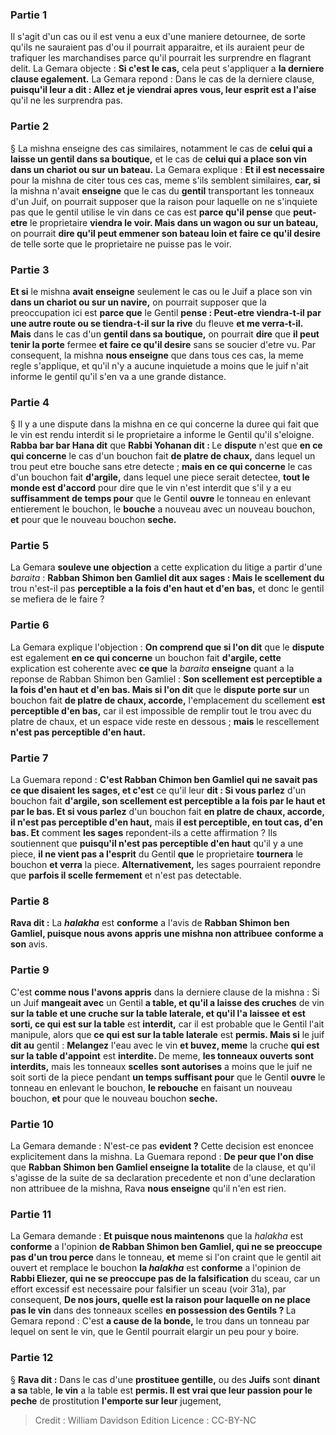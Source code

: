
### Partie 1
Il s'agit d'un cas ou il est venu a eux d'une maniere detournee, de sorte qu'ils ne sauraient pas d'ou il pourrait apparaitre, et ils auraient peur de trafiquer les marchandises parce qu'il pourrait les surprendre en flagrant delit. La Gemara objecte : <b>Si c'est le cas,</b> cela peut s'appliquer a <b>la derniere clause egalement.</b> La Gemara repond : Dans le cas de la derniere clause, <b>puisqu'il leur a dit : Allez et je viendrai apres vous, leur esprit est a l'aise</b> qu'il ne les surprendra pas.

### Partie 2
§ La mishna enseigne des cas similaires, notamment le cas de <b>celui qui a laisse un gentil dans sa boutique,</b> et le cas de <b>celui qui a place son vin dans un chariot ou sur un bateau.</b> La Gemara explique : <b>Et il est necessaire</b> pour la mishna de citer tous ces cas, meme s'ils semblent similaires, <b>car, si</b> la mishna n'avait <b>enseigne</b> que le cas du <b>gentil</b> transportant les tonneaux d'un Juif, on pourrait supposer que la raison pour laquelle on ne s'inquiete pas que le gentil utilise le vin dans ce cas est <b>parce qu'il pense</b> que <b>peut-etre</b> le proprietaire <b>viendra le voir. Mais dans un wagon ou sur un bateau,</b> on pourrait <b>dire qu'il peut emmener son bateau loin et faire ce qu'il desire</b> de telle sorte que le proprietaire ne puisse pas le voir.

### Partie 3
<b>Et si</b> le mishna <b>avait enseigne</b> seulement le cas ou le Juif a place son vin <b>dans un chariot ou sur un navire,</b> on pourrait supposer que la preoccupation ici est <b>parce que</b> le Gentil <b>pense : Peut-etre viendra-t-il par une autre route ou se tiendra-t-il sur la rive</b> du fleuve <b>et me verra-t-il. Mais</b> dans le cas d'un <b>gentil dans sa boutique,</b> on pourrait <b>dire</b> que <b>il peut tenir la porte</b> fermee <b>et faire ce qu'il desire</b> sans se soucier d'etre vu. Par consequent, la mishna <b>nous enseigne</b> que dans tous ces cas, la meme regle s'applique, et qu'il n'y a aucune inquietude a moins que le juif n'ait informe le gentil qu'il s'en va a une grande distance.

### Partie 4
§ Il y a une dispute dans la mishna en ce qui concerne la duree qui fait que le vin est rendu interdit si le proprietaire a informe le Gentil qu'il s'eloigne. <b>Rabba bar bar Hana dit</b> que <b>Rabbi Yohanan dit : </b> Le <b>dispute</b> n'est que <b>en ce qui concerne</b> le cas d'un bouchon fait <b>de platre de chaux,</b> dans lequel un trou peut etre bouche sans etre detecte ; <b>mais en ce qui concerne</b> le cas d'un bouchon fait <b>d'argile,</b> dans lequel une piece serait detectee, <b>tout le monde est d'accord</b> pour dire que le vin n'est interdit que s'il y a eu <b>suffisamment de temps pour</b> que le Gentil <b>ouvre</b> le tonneau en enlevant entierement le bouchon, le <b>bouche</b> a nouveau avec un nouveau bouchon, <b>et</b> pour que le nouveau bouchon <b>seche. </b>

### Partie 5
La Gemara <b>souleve une objection</b> a cette explication du litige a partir d'une <i>baraita</i> : <b>Rabban Shimon ben Gamliel dit aux sages : Mais le scellement du</b> trou n'est-il pas <b>perceptible a la fois d'en haut et d'en bas,</b> et donc le gentil se mefiera de le faire ?

### Partie 6
La Gemara explique l'objection : <b>On comprend que si l'on dit</b> que le <b>dispute</b> est egalement <b>en ce qui concerne</b> un bouchon fait <b>d'argile, cette</b> explication est coherente avec <b>ce que</b> la <i>baraita</i> <b>enseigne</b> quant a la reponse de Rabban Shimon ben Gamliel : <b>Son scellement est perceptible a la fois d'en haut et d'en bas. Mais si l'on dit</b> que le <b>dispute porte sur</b> un bouchon fait <b>de platre de chaux, accorde,</b> l'emplacement du scellement <b>est perceptible d'en bas,</b> car il est impossible de remplir tout le trou avec du platre de chaux, et un espace vide reste en dessous ; <b>mais</b> le rescellement <b>n'est pas perceptible d'en haut.</b>

### Partie 7
La Guemara repond : <b>C'est Rabban Chimon ben Gamliel qui ne savait pas ce que disaient les sages, et c'est</b> ce qu'il leur <b>dit : Si vous parlez</b> d'un bouchon fait <b>d'argile, son scellement est perceptible a la fois par le haut et par le bas. Et si vous parlez</b> d'un bouchon fait <b>en platre de chaux, accorde, il n'est pas perceptible d'en haut,</b> mais <b>il est perceptible, en tout cas, d'en bas. Et</b> comment <b>les sages</b> repondent-ils a cette affirmation ? Ils soutiennent que <b>puisqu'il n'est pas perceptible d'en haut</b> qu'il y a une piece, <b>il ne vient pas a l'esprit</b> du Gentil <b>que</b> le proprietaire <b>tournera</b> le bouchon <b>et verra</b> la piece. <b>Alternativement,</b> les sages pourraient repondre que <b>parfois il scelle fermement</b> et n'est pas detectable.

### Partie 8
<b>Rava dit :</b> La <b><i>halakha</i></b> est <b>conforme</b> a l'avis de <b>Rabban Shimon ben Gamliel, puisque nous avons appris une mishna non attribuee</b> <b>conforme a son</b> avis.

### Partie 9
C'est <b>comme nous l'avons appris</b> dans la derniere clause de la mishna : Si un Juif <b>mangeait avec</b> un Gentil <b>a table, et qu'il a laisse des cruches</b> de vin <b>sur la table et une cruche sur la table laterale, et qu'il l'a laissee et est sorti, ce qui est sur la table</b> est <b>interdit,</b> car il est probable que le Gentil l'ait manipule, alors que <b>ce qui est sur la table laterale</b> est <b>permis. Mais si</b> le juif <b>dit au</b> gentil : <b>Melangez</b> l'eau avec le vin <b>et buvez, meme</b> la cruche <b>qui est sur la table d'appoint</b> est <b>interdite. </b> De meme, <b>les tonneaux ouverts sont interdits,</b> mais les tonneaux <b>scelles</b> <b>sont autorises</b> a moins que le juif ne soit sorti de la piece pendant <b>un temps suffisant pour</b> que le Gentil <b>ouvre</b> le tonneau en enlevant le bouchon, <b>le rebouche</b> en faisant un nouveau bouchon, <b>et</b> pour que le nouveau bouchon <b>seche.</b>

### Partie 10
La Gemara demande : N'est-ce pas <b>evident ?</b> Cette decision est enoncee explicitement dans la mishna. La Guemara repond : <b>De peur que l'on dise</b> que <b>Rabban Shimon ben Gamliel enseigne la totalite</b> de la clause, et qu'il s'agisse de la suite de sa declaration precedente et non d'une declaration non attribuee de la mishna, Rava <b>nous enseigne</b> qu'il n'en est rien.

### Partie 11
La Gemara demande : <b>Et puisque nous maintenons</b> que la <i>halakha</i> est <b>conforme</b> a l'opinion <b>de Rabban Shimon ben Gamliel, qui ne se preoccupe pas d'un trou perce</b> dans le tonneau, <b>et</b> meme si l'on craint que le gentil ait ouvert et remplace le bouchon <b>la <i>halakha</i></b> est <b>conforme</b> a l'opinion de <b>Rabbi Eliezer, qui ne se preoccupe pas de la falsification</b> du sceau, car un effort excessif est necessaire pour falsifier un sceau (voir 31a), par consequent, <b>De nos jours, quelle est la raison pour laquelle on ne place pas le vin</b> dans des tonneaux scelles <b>en possession des Gentils ? </b> La Gemara repond : C'est <b>a cause de la bonde,</b> le trou dans un tonneau par lequel on sent le vin, que le Gentil pourrait elargir un peu pour y boire.

### Partie 12
§ <b>Rava dit :</b> Dans le cas d'une <b>prostituee gentille,</b> ou des <b>Juifs</b> sont <b>dinant a sa</b> table, <b>le vin</b> a la table est <b>permis. Il est vrai que leur passion pour le peche</b> de prostitution <b>l'emporte sur leur</b> jugement,

>Credit : William Davidson Edition
>Licence : CC-BY-NC